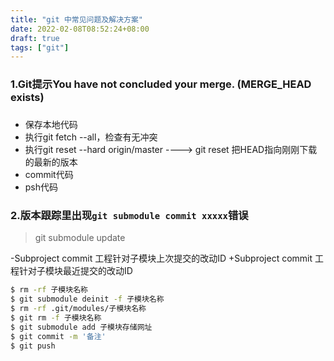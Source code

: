 ```yaml
---
title: "git 中常见问题及解决方案"
date: 2022-02-08T08:52:24+08:00
draft: true
tags: ["git"]
---
```




### 1.Git提示You have not concluded your merge. (MERGE_HEAD exists) 

### 

- 保存本地代码
- 执行git fetch --all，检查有无冲突
- 执行git reset --hard origin/master ----> git reset 把HEAD指向刚刚下载的最新的版本
- commit代码
- psh代码





### 2.版本跟踪里出现`git submodule commit xxxxx`错误



> git submodule update


-Subproject commit 工程针对子模块上次提交的改动ID
+Subproject commit 工程针对子模块最近提交的改动ID

```bash
$ rm -rf 子模块名称
$ git submodule deinit -f 子模块名称
$ rm -rf .git/modules/子模块名称
$ git rm -f 子模块名称
$ git submodule add 子模块存储网址
$ git commit -m '备注'
$ git push
```